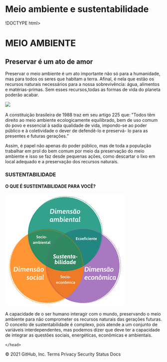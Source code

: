 # Meio ambiente e sustentabilidade
!DOCTYPE html>
<html lang="en">
    <head>
        <meta charset="UTF-8">
        <title>MEIO AMBIENTE E SUSTENTABILIDADE</title>
        <body>
            <h1>MEIO AMBIENTE</h1>
            <h2>Preservar é um ato de amor</h2>
            <p>Preservar o meio ambiente é um ato importante não só para a humanidade, mas para todos os seres que habitam a terra.
                Afinal, é nela que estão os recursos naturais necessários para a nossa sobrevivência: água, alimentos e matérias-primas. Sem esses recursos,todas as formas de vida do planeta poderão acabar.
                </p>
                <img src="https://services.meteored.com/img/article/dia-mundial-del-medio-ambiente-el-planeta-necesita-que-nos-convirtamos-en-la-generacion-restauracion-340781-1_768.jpeg" >
                <p>A constituição brasileira de 1988 traz em seu artigo 225 que:
                    "Todos têm direito ao meio ambiente ecologicamente equilibrado, bem de uso comum do povo e essencial à sadia qualidade de vida, impondo-se ao poder público e à coletividade o dever de defendê-lo e preservá- lo para as presentes e futuras gerações.”
                    </p>
                    <p>Assim, é papel não apenas do poder público, mas de toda a população trabalhar em prol do bem comum por meio da preservação do meio ambiente e isso se faz desde pequenas ações, como descartar o lixo em local adequado e a preservação dos recursos naturais.
                    </p>
                <h3>SUSTENTABILIDADE</h3>
                <h4>O QUE É SUSTENTABILIDADE PARA VOCÊ?</h4>
                <IMg src="sustentabilidade.jpg">
                  <p>A capacidade de o ser humano interagir com o mundo, preservando o meio ambiente para não comprometer os recursos naturais das gerações futuras. O conceito de sustentabilidade é complexo, pois atende a um conjunto de variáveis interdependentes, mas podemos dizer que deve ter a capacidade de integrar as questões sociais, energéticas, econômicas e ambientais.
                </p>
        </body>

    </head>
</html>
© 2021 GitHub, Inc.
Terms
Privacy
Security
Status
Docs

